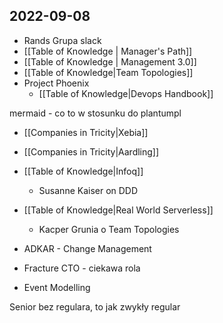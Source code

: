## 2022-09-08

- Rands Grupa slack
- [[Table of Knowledge | Manager's Path]]
- [[Table of Knowledge | Management 3.0]]
- [[Table of Knowledge|Team Topologies]]
- Project Phoenix
	- [[Table of Knowledge|Devops Handbook]]

mermaid - co to w stosunku do plantumpl

- [[Companies in Tricity|Xebia]]
- [[Companies in Tricity|Aardling]]

- [[Table of Knowledge|Infoq]]
	- Susanne Kaiser on DDD
- [[Table of Knowledge|Real World Serverless]]
	- Kacper Grunia o Team Topologies

- ADKAR - Change Management

- Fracture CTO - ciekawa rola

- Event Modelling

Senior bez regulara, to jak zwykły regular